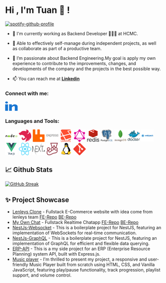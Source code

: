 <h1 align="left">Hi , I'm Tuan 👋 ! </h1>

[![spotify-github-profile](https://spotify-github-profile.vercel.app/api/view?uid=31tsszeyy7cbfka7lhcaxpgw3a4u&cover_image=true&theme=novatorem&bar_color=74a7fe&bar_color_cover=false)](https://github.com/kittinan/spotify-github-profile)

- 🌱 I'm currently working as Backend Developer 🧑🏼‍💻 at HCMC.

- 👯 Able to effectively self-manage during independent projects, as well as collaborate as part of a productive team.

- 🤝 I’m passionate about Backend Engineering.My goal is apply my own experience to contribute to the improvements, changes, and developments of the company and the projects in the best possible way.

- 📫 You can reach me at **[Linkedin](https://www.linkedin.com/in/tuantransn2001)**
<div> 
</div><h3 align="left">Connect with me:</h3>
<p align="left">
<a href="https://linkedin.com/in/tuantransn2001" target="blank">
<img align="center" src="https://raw.githubusercontent.com/teamedwardforever/Readme-Generator/71f25dd8b98329b168142a6b782a107b75eab178/svg/Social/linked-in-alt.svg" alt="tuantransn2001" height="30" width="40" /></a>
</p>

<h3 align="left">Languages and Tools:</h3>
<p align="left">
<img src="https://raw.githubusercontent.com/teamedwardforever/Readme-Generator/71f25dd8b98329b168142a6b782a107b75eab178/svg/Skills/Backend/nodejs-original-wordmark.svg" alt="NodeJs" width="40" height="40"/>
<img src="https://raw.githubusercontent.com/teamedwardforever/Readme-Generator/71f25dd8b98329b168142a6b782a107b75eab178/svg/Skills/Backend/nestjs-plain.svg" alt="NestJs" width="40" height="40"/>
<img src="https://raw.githubusercontent.com/teamedwardforever/Readme-Generator/71f25dd8b98329b168142a6b782a107b75eab178/svg/Skills/Backend/rabbitmq-icon.svg" alt="rabbitMq" width="40" height="40"/>
<img src="https://raw.githubusercontent.com/teamedwardforever/Readme-Generator/71f25dd8b98329b168142a6b782a107b75eab178/svg/Skills/Backend/express-original-wordmark.svg" alt="Express" width="40" height="40"/>
<img src="https://raw.githubusercontent.com/teamedwardforever/Readme-Generator/71f25dd8b98329b168142a6b782a107b75eab178/svg/Skills/Framework/laravel-plain-wordmark.svg" alt="Laravel" width="40" height="40"/>
<img src="https://raw.githubusercontent.com/teamedwardforever/Readme-Generator/71f25dd8b98329b168142a6b782a107b75eab178/svg/Skills/Backend/graphql-icon.svg" alt="Graphql" width="40" height="40"/>
<img src="https://raw.githubusercontent.com/teamedwardforever/Readme-Generator/71f25dd8b98329b168142a6b782a107b75eab178/svg/Skills/Database/redis-original-wordmark.svg" alt="Redis" width="40" height="40"/>
<img src="https://raw.githubusercontent.com/teamedwardforever/Readme-Generator/71f25dd8b98329b168142a6b782a107b75eab178/svg/Skills/Database/postgresql-original-wordmark.svg" alt="Postgresql" width="40" height="40"/>
<img src="https://raw.githubusercontent.com/teamedwardforever/Readme-Generator/71f25dd8b98329b168142a6b782a107b75eab178/svg/Skills/Database/mongodb-original-wordmark.svg" alt="Mongodb" width="40" height="40"/>
<img src="https://raw.githubusercontent.com/teamedwardforever/Readme-Generator/71f25dd8b98329b168142a6b782a107b75eab178/svg/Skills/Devops/docker-original-wordmark.svg" alt="Docker" width="40" height="40"/>
<img src="https://raw.githubusercontent.com/teamedwardforever/Readme-Generator/71f25dd8b98329b168142a6b782a107b75eab178/svg/Skills/Frontend/webpack-original-wordmark.svg" alt="Webpack" width="40" height="40"/>
<img src="https://raw.githubusercontent.com/teamedwardforever/Readme-Generator/71f25dd8b98329b168142a6b782a107b75eab178/svg/Skills/Frontend/vuejs-original-wordmark.svg" alt="Vuejs" width="40" height="40"/>
<img src="https://raw.githubusercontent.com/teamedwardforever/Readme-Generator/71f25dd8b98329b168142a6b782a107b75eab178/svg/Skills/Mobile/header_logo.svg" alt="React Native" width="40" height="40"/>
<img src="https://raw.githubusercontent.com/teamedwardforever/Readme-Generator/71f25dd8b98329b168142a6b782a107b75eab178/svg/Skills/Static/nextjs-2.svg" alt="Nextjs" width="40" height="40"/>
<img src="https://raw.githubusercontent.com/teamedwardforever/Readme-Generator/71f25dd8b98329b168142a6b782a107b75eab178/svg/Skills/Testing/jestjsio-icon.svg" alt="Jestjsio" width="40" height="40"/>
<img src="https://raw.githubusercontent.com/teamedwardforever/Readme-Generator/71f25dd8b98329b168142a6b782a107b75eab178/svg/Skills/Other/linux-original.svg" alt="Linux" width="40" height="40"/>
<img src="https://raw.githubusercontent.com/teamedwardforever/Readme-Generator/71f25dd8b98329b168142a6b782a107b75eab178/svg/Skills/Other/git-scm-icon.svg" alt="Git" width="40" height="40"/>
</p>

## 📈 Github Stats

[![GitHub Streak](http://github-readme-streak-stats.herokuapp.com?user=tuantransn2001&theme=tokyonight&date_format=M%20j%5B%2C%20Y%5D)](https://git.io/streak-stats)

## ✨ Project Showcase

- [Lenleys Clone](https://next-js-e-commerce-fe.vercel.app) - Fullstack E-Commerce website with idea come from lenleys team [FE-Repo](https://github.com/tuantransn2001/eCommerce-frontend) [BE-Repo](https://github.com/tuantransn2001/eCommerce-backend)
- [My Own Chat](https://chat-graph-ql-frontend.vercel.app) - Fullstack Realtime Chatapp [FE-Repo](https://github.com/tuantransn2001/chat-graphQL-frontend) [BE-Repo](https://github.com/tuantransn2001/chat-graphQL-backend)
- [NestJs-Websocket](https://github.com/tuantransn2001/websocket) - This is a boilerplate project for NestJS, featuring an implementation of WebSockets for real-time communication.
- [NestJs-GraphQL](https://github.com/tuantransn2001/nestjs-graphql) - This is a boilerplate project for NestJS, featuring an implementation of GraphQL for efficient and flexible data querying.
- [ERP-API](https://github.com/tuantransn2001/erp-api) - This is a my side project for an ERP (Enterprise Resource Planning) system API, built with Express.js.
- [Music player](https://tuantransn2001.github.io/ZingMp3.github.io) - I'm thrilled to present my project, a responsive and user-friendly Music Player built from scratch using HTML, CSS, and Vanilla JavaScript, featuring play/pause functionality, track progression, playlist support, and volume control.
